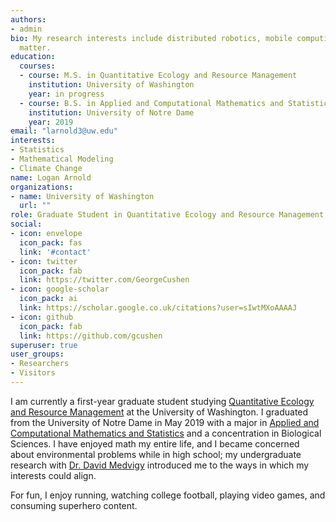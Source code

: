 ```yaml
---
authors:
- admin
bio: My research interests include distributed robotics, mobile computing and programmable
  matter.
education:
  courses:
  - course: M.S. in Quantitative Ecology and Resource Management
    institution: University of Washington
    year: in progress
  - course: B.S. in Applied and Computational Mathematics and Statistics
    institution: University of Notre Dame
    year: 2019
email: "larnold3@uw.edu"
interests:
- Statistics
- Mathematical Modeling
- Climate Change
name: Logan Arnold
organizations:
- name: University of Washington
  url: ""
role: Graduate Student in Quantitative Ecology and Resource Management
social:
- icon: envelope
  icon_pack: fas
  link: '#contact'
- icon: twitter
  icon_pack: fab
  link: https://twitter.com/GeorgeCushen
- icon: google-scholar
  icon_pack: ai
  link: https://scholar.google.co.uk/citations?user=sIwtMXoAAAAJ
- icon: github
  icon_pack: fab
  link: https://github.com/gcushen
superuser: true
user_groups:
- Researchers
- Visitors
---
```


I am currently a first-year graduate student studying [Quantitative Ecology and Resource Management](https://quantitative.uw.edu/) at the University of Washington. I graduated from the University of Notre Dame in May 2019 with a major in [Applied and Computational Mathematics and Statistics](https://acms.nd.edu/) and a concentration in Biological Sciences. I have enjoyed math my entire life, and I became concerned about environmental problems while in high school; my undergraduate research with [Dr. David Medvigy](https://biology.nd.edu/people/david-medvigy/) introduced me to the ways in which my interests could align. 

For fun, I enjoy running, watching college football, playing video games, and consuming superhero content.
